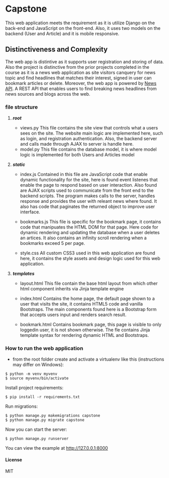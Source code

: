 # Capstone
This web application meets the requirement as it is utilize Django on the back-end and JavaScript on the front-end. Also, it uses two models on the backend (User and Article) and it is mobile responsive.

## Distinctiveness and Complexity
The web app is distintive as it supports user registration and storing of data. Also the project is distinctive from the prior projects completed in the course as it is a news web application as site visitors canquery for news topic and find headlines that matches their interest, signed in user can bookmark articles or delete. Moreover, the web app is powered by [News API](https://newsapi.org/). A REST API that enables users to find  breaking news headlines from news sources and blogs across the web. 

### file structure
1. **_root_**
     - views.py
          This file contains the site view that controls what a users sees on the site. The website main logic are implemented here,           such as login, and registration authentication. Also, the backend server and calls made through AJAX to server is handle             here. 
     - model.py
          This file contains the database model, it is where model logic is implemented for both Users and Articles model
2. **_static_**
     - index.js
          Contained in this file are JavaScript code that enable dynamic functionality for the site, here is found event listenes that enable the page to respond based on user interaction. Also found are AJAX scripts used to communicate from the front end to the backend scripts. The program makes calls to the server, handles response and provides the user with releant news where found. It also has code that paginates the returned object to improve user interface.   
     - bookmarks.js
          This file is specific for the bookmark page, it contains code that manipuates the HTML DOM for that page. Here code for dynamic rendering and updating the database when a user deletes an artices. It also contains an infinity scroll rendering when a bookmarks exceed 5 per page.  
          
     - style.css
          All custom CSS3 used in this web application are found here, it contains the style assets and design logic used for this             web application.
        

3. **_templates_**
     - layout.html
         This file contain the base html layout from which other html component inherits via Jinja template engine
     - index.html
          Contains the home page, the default page shown to a user that visits the site, it contains HTML5 code and vanilla Bootstraps. The main components found here is a Bootstrap form that accepts users input and renders search result. 
          
     - bookmark.html
          Contains bookmark page, this page is visible to only loggedin user, it is not shown otherwise. The fle contains Jinja template syntax for rendering dynamic HTML and Bootstraps. 


### How to run the web application

* from the root folder create and activate a virtualenv like this (instructions may differ on Windows):

```
$ python -m venv myvenv
$ source myvenv/bin/activate
```

Install project requirements:

```
$ pip install -r requirements.txt
```

Run migrations:

```
$ python manage.py makemigrations capstone
$ python manage.py migrate capstone
```


Now you can start the server:

```
$ python manage.py runserver
```

You can view the example at http://127.0.0.1:8000

#### License

MIT
